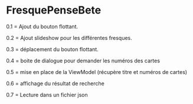 # FresquePenseBete
0.1 = Ajout du bouton flottant.

0.2 = Ajout slideshow pour les différentes fresques.

0.3 = déplacement du bouton flottant.

0.4 = boite de dialogue pour demander les numéros des cartes

0.5 = mise en place de la ViewModel (récupère titre et numéros de cartes)

0.6 = affichage du résultat de recherche

0.7 = Lecture dans un fichier json